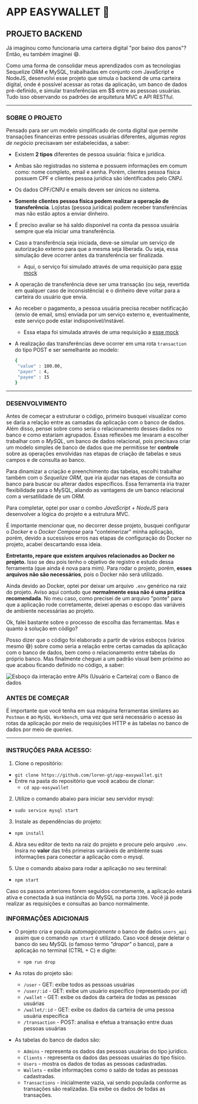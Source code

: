 # APP EASYWALLET 💱

## PROJETO BACKEND

Já imaginou como funcionaria uma carteira digital "por baixo dos panos"? Então, eu também imaginei 😄.

Como uma forma de consolidar meus aprendizados com as tecnologias Sequelize ORM e MySQL, trabalhadas em conjunto com JavaScript e NodeJS, desenvolvi esse projeto que simula o backend de uma carteira digital, onde é possível acessar as rotas da aplicação, um banco de dados pré-definido, e simular transferências em $$ entre as pessoas usuárias. Tudo isso observando os padrões de arquitetura MVC e API RESTful. 

---
### SOBRE O PROJETO

Pensado para ser um modelo simplificado de conta digital que permite transações financeiras entre pessoas usuárias diferentes, algumas *regras de negócio* precisavam ser estabelecidas, a saber:

- Existem **2 tipos** diferentes de pessoa usuária: física e jurídica.
- Ambas são registradas no sistema e possuem informações em comum como: nome completo, email e senha. Porém, clientes pessoa física possuem CPF e clientes pessoa jurídica são identificados pelo CNPJ.
- Os dados CPF/CNPJ e emails devem ser únicos no sistema. 
- **Somente clientes pessoa física podem realizar a operação de transferência**. Lojistas (pessoa jurídica) podem receber transferências mas não estão aptos a enviar dinheiro.
- É preciso avaliar se há saldo disponível na conta da pessoa usuária sempre que ela iniciar uma transferência.
- Caso a transferência seja iniciada, deve-se simular um serviço de autorização externo para que a mesma seja liberada. Ou seja, essa simulação deve ocorrer antes da transferência ser finalizada.
   * Aqui, o serviço foi simulado através de uma requisição para [esse mock](https://run.mocky.io/v3/8fafdd68-a090-496f-8c9a-3442cf30dae6)
- A operação de transferência deve ser uma transação (ou seja, revertida em qualquer caso de inconsistência) e o dinheiro deve voltar para a carteira do usuário que envia.
- Ao receber o pagamento, a pessoa usuária precisa receber notificação (envio de email, sms) enviada por um serviço externo e, eventualmente, este serviço pode estar indisponível/instável.
   * Essa etapa foi simulada através de uma requisição a [esse mock](http://o4d9z.mocklab.io/notify)
- A realização das transferências deve ocorrer em uma rota `transaction` do tipo POST e ser semelhante ao modelo:

   ```bash
   {
    "value" : 100.00,
    "payer" : 4,
    "payee" : 15
   }
   ```

---
### DESENVOLVIMENTO

Antes de começar a estruturar o código, primeiro busquei visualizar como se daria a relação entre as camadas da aplicação com o banco de dados. Além disso, pensei sobre como seria o relacionamento desses dados no banco e como estariam agrupados. Essas reflexões me levaram a escolher trabalhar com o *MySQL*, um banco de dados relacional, pois precisava criar um modelo simples de banco de dados que me permitisse ter **controle** sobre as operações envolvidas nas etapas de criação de tabelas e seus campos e de consulta ao banco. 

Para dinamizar a criação e preenchimento das tabelas, escolhi trabalhar também com o *Sequelize ORM*, que iria ajudar nas etapas de consulta ao banco para buscar ou alterar dados específicos. Essa ferramenta iria trazer flexibilidade para o MySQL, aliando as vantagens de um banco relacional com a versatilidade de um ORM.

Para completar, optei por usar o combo *JavaScript* + *NodeJS* para desenvolver a lógica do projeto e a estrutura MVC. 

É importante mencionar que, no decorrer desse projeto, busquei configurar o *Docker* e o *Docker Compose* para "conteinerizar" minha aplicação, porém, devido a sucessivos erros nas etapas de configuração do Docker no projeto, acabei descartando essa ideia.

**Entretanto, repare que existem arquivos relacionados ao Docker no projeto.** Isso se deu pois tenho o objetivo de registro e estudo dessa ferramenta (que ainda é nova para mim). Para rodar o projeto, porém, **esses arquivos não são necessários**, pois o Docker não será utilizado.

Ainda devido ao Docker, optei por deixar um arquivo `.env` genérico na raiz do projeto. Aviso aqui contudo que **normalmente essa não é uma prática recomendada**. No meu caso, como precisei de um arquivo "ponte" para que a aplicação rode corretamente, deixei apenas o escopo das variáveis de ambiente necessárias ao projeto.

Ok, falei bastante sobre o processo de escolha das ferramentas. Mas e quanto à solução em código?

Posso dizer que o código foi elaborado a partir de vários esboços (vários mesmo 😅) sobre como seria a relação entre certas camadas da aplicação com o banco de dados, bem como o relacionamento entre tabelas do próprio banco. Mas finalmente cheguei a um padrão visual bem próximo ao que acabou ficando definido no código, a saber:

![Esboço da interação entre APIs (Usuário e Carteira) com o Banco de dados](https://user-images.githubusercontent.com/60494155/128481328-7ce610d1-0267-4653-9ab4-f20fdf96066d.png)

### ANTES DE COMEÇAR

É importante que você tenha em sua máquina ferramentas similares ao `Postman` e ao `MySQL Workbench`, uma vez que será necessário o acesso às rotas da aplicação por meio de requisições HTTP e às tabelas no banco de dados por meio de *queries*.

---
### INSTRUÇÕES PARA ACESSO:

1. Clone o repositório:
  * `git clone https://github.com/loren-gt/app-easywallet.git`
  * Entre na pasta do repositório que você acabou de clonar:
    * `cd app-easywallet`

2. Utilize o comando abaixo para iniciar seu servidor mysql:
  * `sudo service mysql start`

3. Instale as dependências do projeto:
  * `npm install`

4. Abra seu editor de texto na raiz do projeto e procure pelo arquivo `.env`. Insira no **valor** das três primeiras variáveis de ambiente suas informações para conectar a aplicação com o mysql.

5. Use o comando abaixo para rodar a aplicação no seu terminal:
  * `npm start`

Caso os passos anteriores forem seguidos corretamente, a aplicação estará ativa e conectada à sua instância do MySQL na porta `3306`.
Você já pode realizar as requisições e consultas ao banco normalmente.


### INFORMAÇÕES ADICIONAIS

- O projeto cria e popula *automagicamente* o banco de dados `users_api` assim que o comando `npm start` é utilizado. Caso você deseje deletar o banco do seu MySQL (o famoso termo *"dropar"* o banco), pare a aplicação no terminal (CTRL + C) e digite:
  * `npm run drop`

- As rotas do projeto são:
  * `/user` - GET: exibe todos as pessoas usuárias
  * `/user/:id` - GET: exibe um usuário específico (representado por *id*)
  * `/wallet` - GET: exibe os dados da carteira de todas as pessoas usuárias 
  * `/wallet/:id` - GET: exibe os dados da carteira de uma pessoa usuária específica
  * `/transaction` - POST: analisa e efetua a transação entre duas pessoas usuárias

- As tabelas do banco de dados são:
  * `Admins` - representa os dados das pessoas usuárias do tipo jurídico.
  * `Clients` - representa os dados das pessoas usuárias do tipo físico.
  * `Users` - mostra os dados de todas as pessoas cadastradas.
  * `Wallets` - exibe informações como o saldo de todas as pessoas cadastradas.
  * `Transactions` - inicialmente vazia, vai sendo populada conforme as transações são realizadas. Ela exibe os dados de todas as transações.
















